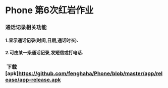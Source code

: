 #   Phone  第6次红岩作业
### 通话记录相关功能
#### 1.显示通话记录(时间,日期,通话时长).
#### 2.可由某一条通话记录,发短信或打电话.
###  下载 [apk]https://github.com/fenghaha/Phone/blob/master/app/release/app-release.apk
